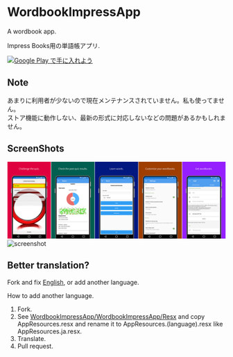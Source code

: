 # WordbookImpressApp
A wordbook app.

Impress Books用の単語帳アプリ.

<a href='https://play.google.com/store/apps/details?id=com.github.kurema.WordbookImpressApp&pcampaignid=pcampaignidMKT-Other-global-all-co-prtnr-py-PartBadge-Mar2515-1'><img alt='Google Play で手に入れよう' src='https://play.google.com/intl/ja/badges/static/images/badges/ja_badge_web_generic.png' height='52px'/></a>

## Note
あまりに利用者が少ないので現在メンテナンスされていません。私も使ってません。  
ストア機能に動作しない、最新の形式に対応しないなどの問題があるかもしれません。

## ScreenShots
![screenshot](/res/readme/en.combined.png)  
![screenshot](/res/readme/ja.combined.png)

## Better translation?
Fork and fix [English](https://github.com/kurema/WordbookImpressApp/blob/master/WordbookImpressApp/WordbookImpressApp/WordbookImpressApp/Resx/AppResources.resx), or add another language.

How to add another language.
1. Fork.
2. See [WordbookImpressApp/WordbookImpressApp/Resx](https://github.com/kurema/WordbookImpressApp/tree/master/WordbookImpressApp/WordbookImpressApp/WordbookImpressApp/Resx) and copy AppResources.resx and rename it to AppResources.(language).resx like AppResources.ja.resx.
3. Translate.
4. Pull request.
